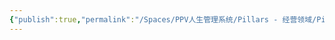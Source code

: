 ```yaml
---
{"publish":true,"permalink":"/Spaces/PPV人生管理系统/Pillars - 经营领域/Pillars - 人生经营领域/运动/增肌减脂计划/力量训练动作库/颈后臂屈伸.md","created":"2025-07-07T18:43:24.334+08:00","modified":"2025-07-09T00:22:52.391+08:00","published":"2025-07-09T00:22:52.391+08:00","cssclasses":""}
---
```


